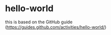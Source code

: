 # hello-world
this is based on the GitHub guide (https://guides.github.com/activities/hello-world/)
